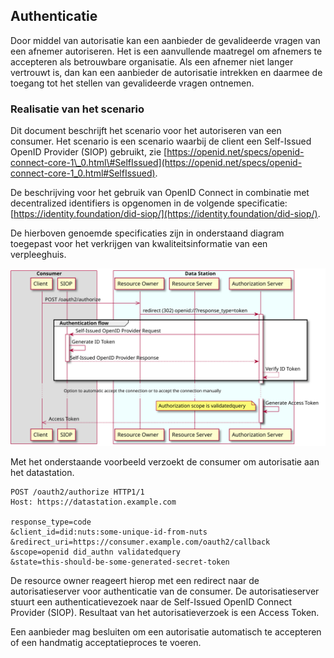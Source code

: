 ## Authenticatie

Door middel van autorisatie kan een aanbieder de gevalideerde vragen van een afnemer autoriseren. Het is een aanvullende maatregel om afnemers te accepteren als betrouwbare organisatie. Als een afnemer niet langer vertrouwt is, dan kan een aanbieder de autorisatie intrekken en daarmee de toegang tot het stellen van gevalideerde vragen ontnemen.

### Realisatie van het scenario

Dit document beschrijft het scenario voor het autoriseren van een consumer. Het scenario is een scenario waarbij de client een Self-Issued OpenID Provider \(SIOP\) gebruikt, zie [https://openid.net/specs/openid-connect-core-1\_0.html\#SelfIssued](https://openid.net/specs/openid-connect-core-1_0.html#SelfIssued).

De beschrijving voor het gebruik van OpenID Connect in combinatie met decentralized identifiers is opgenomen in de volgende specificatie: [https://identity.foundation/did-siop/](https://identity.foundation/did-siop/).

De hierboven genoemde specificaties zijn in onderstaand diagram toegepast voor het verkrijgen van kwaliteitsinformatie van een verpleeghuis. 

![](diagrams/kikv-register.svg)

Met het onderstaande voorbeeld verzoekt de consumer om autorisatie aan het datastation.

```http
POST /oauth2/authorize HTTP1/1
Host: https://datastation.example.com

response_type=code
&client_id=did:nuts:some-unique-id-from-nuts
&redirect_uri=https://consumer.example.com/oauth2/callback
&scope=openid did_authn validatedquery
&state=this-should-be-some-generated-secret-token
```

De resource owner reageert hierop met een redirect naar de autorisatieserver voor authenticatie van de consumer. De autorisatieserver stuurt een authenticatievezoek naar de Self-Issued OpenID Connect Provider \(SIOP\). Resultaat van het autorisatieverzoek is een Access Token.

Een aanbieder mag besluiten om een autorisatie automatisch te accepteren of een handmatig acceptatieproces te voeren.







